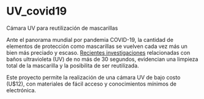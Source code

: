 # UV_covid19
Cámara UV para reutilización de mascarillas


Ante el panorama mundial por pandemia COVID-19, la cantidad de elementos de protección como mascarillas se vuelven cada vez más un bien más preciado y escaso. [Recientes investigaciones](https://www.register-herald.com/region/seti-s-violeds-technology-proves-99-9-sterilization-of-coronavirus-covid-19-in-30-seconds/article_eb3bed40-35ed-5b56-b1a2-b16c40895c4c.html
) relacionadas con baños ultravioleta (UV) de no más de 30 segundos, evidencian una limpieza total de la mascarilla y la posibilita de ser reutilizada.

Este proyecto permite la realización de una cámara UV de bajo costo (U$12), con materiales de fácil acceso y conocimientos mínimos de electrónica.
